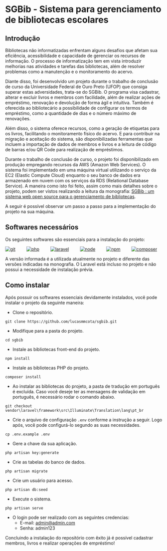 # SGBib - Sistema para gerenciamento de bibliotecas escolares

## Introdução

Bibliotecas não informatizadas enfrentam alguns desafios que afetam sua eficiência, acessibilidade e capacidade de gerenciar os recursos de informação. O processo de informatização tem em vista introduzir melhorias nas atividades e tarefas das bibliotecas, além de resolver problemas como a manutenção e o monitoramento do acervo.

Diante disso, foi desenvolvido um projeto durante o trabalho de conclusão de curso da Universidade Federal de Ouro Preto (UFOP) que consiga superar estas adversidades, trata-se do SGBib. O programa visa cadastrar, alterar e excluir livros e membros com facilidade, além de realizar ações de empréstimo, renovação e devolução de forma ágil e intuitiva. Também é oferecida ao bibliotecário a possibilidade de configurar os termos de empréstimo, como a quantidade de dias e o número máximo de renovações.

Além disso, o sistema oferece recursos, como a geração de etiquetas para os livros, facilitando o monitoramento físico do acervo. E para contribuir na migração e aceitação do sistema, são disponibilizadas ferramentas que incluem a importação de dados de membros e livros e a leitura de código de barras e/ou QR Code para realização de empréstimos.

Durante o trabalho de conclusão de curso, o projeto foi disponibilizado em produção empregando recursos da AWS (Amazon Web Services). O sistema foi implementado em uma máquina virtual utilizando o serviço da EC2 (Elastic Compute Cloud) enquanto o seu banco de dados era armazenado em nuvem com os serviços da RDS (Relational Database Service). A maneira como isto foi feito, assim como mais detalhes sobre o projeto, podem ser vistos realizando a leitura da monografia: [SGBib : um sistema web open source para o gerenciamento de bibliotecas](https://www.monografias.ufop.br/handle/35400000/6052).

A seguir é possível observar um passo a passo para a implementação do projeto na sua máquina.

## Softwares necessários

Os seguintes softwares são essenciais para a instalação do projeto:

[![git](https://img.shields.io/badge/git-2.44.0-brightgreen.svg?logo=git)](https://git-scm.com/)
&nbsp;&nbsp;&nbsp;&nbsp;&nbsp;&nbsp;&nbsp;
[![php](https://img.shields.io/badge/php-8.2.5-brightgreen.svg?logo=php)](https://www.php.net/)
&nbsp;&nbsp;&nbsp;&nbsp;&nbsp;&nbsp;&nbsp;
[![laravel](https://img.shields.io/badge/laravel-10.48.7-brightgreen.svg?logo=laravel)](https://laravel.com/)
&nbsp;&nbsp;&nbsp;&nbsp;&nbsp;&nbsp;&nbsp;
[![node](https://img.shields.io/badge/node-21.6.2-brightgreen.svg?logo=nodedotjs)](https://nodejs.org/en)
&nbsp;&nbsp;&nbsp;&nbsp;&nbsp;&nbsp;&nbsp;
[![npm](https://img.shields.io/badge/npm-10.5.2-brightgreen.svg?logo=npm)](https://www.npmjs.com/)
&nbsp;&nbsp;&nbsp;&nbsp;&nbsp;&nbsp;&nbsp;
[![composer](https://img.shields.io/badge/composer-2.7.2-brightgreen.svg?logo=composer)](https://getcomposer.org/)

A versão informada é a utilizada atualmente no projeto e diferente das versões indicadas na monografia. O Laravel está incluso no projeto e não possui a necessidade de instalação prévia.

## Como instalar

Após possuir os softwares essenciais devidamente instalados, você pode instalar o projeto da seguinte maneira:

- Clone o repositório.
```
git clone https://github.com/lucasmmcota/sgbib.git
```

- Modifique para a pasta do projeto.
```
cd sgbib
```

- Instale as bibliotecas front-end do projeto.
```
npm install
```

- Instale as bibliotecas PHP do projeto.
```
composer install
```

- Ao instalar as bibliotecas do projeto, a pasta de tradução em português é excluída. Caso você deseje ter as mensagens de validação em português, é necessário rodar o comando abaixo.
```
git checkout vendor\laravel\framework\src\Illuminate\Translation\lang\pt_br
```

- Crie o arquivo de configuração `.env` conforme a instrução a seguir. Logo após, você pode configurá-lo segundo as suas necessidades.
```
cp .env.example .env
```

- Gere a chave da sua aplicação.
```
php artisan key:generate
```

- Crie as tabelas do banco de dados.
```
php artisan migrate
```

- Crie um usuário para acesso.
```
php artisan db:seed
```

- Execute o sistema.
```
php artisan serve
```

- O login pode ser realizado com as seguintes credencias:
    - E-mail: admin@admin.com
    - Senha: admin123

Concluindo a instalação do repositório com êxito já é possível cadastrar membros, livros e realizar operações de empréstimo!
